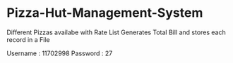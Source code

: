 # Pizza-Hut-Management-System
Different Pizzas availabe with Rate List
Generates Total Bill and stores each record in a File

Username : 11702998
Password : 27
